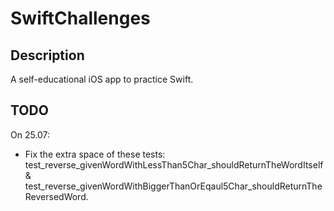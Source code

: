 # SwiftChallenges

## Description
A self-educational iOS app to practice Swift.

## TODO
On 25.07:
- Fix the extra space of these tests: test_reverse_givenWordWithLessThan5Char_shouldReturnTheWordItself & test_reverse_givenWordWithBiggerThanOrEqaul5Char_shouldReturnTheReversedWord.


